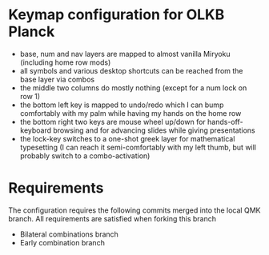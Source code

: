 # Keymap configuration for OLKB Planck

- base, num and nav layers are mapped to almost vanilla Miryoku (including home row mods)
- all symbols and various desktop shortcuts can be reached from the base layer via combos
- the middle two columns do mostly nothing (except for a num lock on row 1)
- the bottom left key is mapped to undo/redo which I can bump comfortably with my palm while having my hands on the home row
- the bottom right two keys are mouse wheel up/down for hands-off-keyboard browsing and for advancing slides while giving presentations
- the lock-key switches to a one-shot greek layer for mathematical typesetting (I can reach it semi-comfortably with my left thumb, but will probably switch to a combo-activation)

# Requirements

The configuration requires the following commits merged into the local QMK
branch. All requirements are satisfied when forking this branch

- Bilateral combinations branch
- Early combination branch
